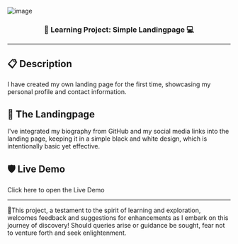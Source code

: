<!-- Heading -->

![image](https://github.com/ibrazqrj/landingpage/assets/153816768/e33b3e50-ecba-4acc-bce3-f460073878c2)

<h3 align="center" width="200px"><b>📱 Learning Project: Simple Landingpage 💻</b></h3>

 <!-- Desc section -->

---

<b>📋 Description</b>
---
I have created my own landing page for the first time, showcasing my personal profile and contact information.

<b>🔖 The Landingpage</b>
---
I've integrated my biography from GitHub and my social media links into the landing page, keeping it in a simple black and white design, which is intentionally basic yet effective.

<b>🛡️ Live Demo</b>
---
Click here to open the Live Demo

---
🌱This project, a testament to the spirit of learning and exploration, welcomes feedback and suggestions for enhancements as I embark on this journey of discovery! Should queries arise or guidance be sought, fear not to venture forth and seek enlightenment.
